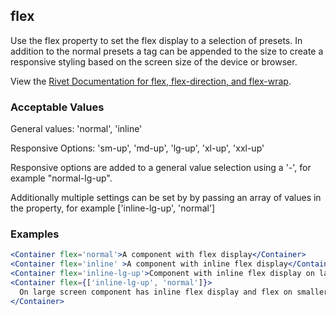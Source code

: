 ## flex
Use the flex property to set the flex display to a selection of presets.  In addition to the normal presets a tag can be appended to the size to create a responsive styling based on the screen size of the device or browser.

View the [Rivet Documentation for flex, flex-direction, and flex-wrap](https://rivet.iu.edu/utilities/flex/#flex%2C-flex-direction%2C-and-flex-wrap).

### Acceptable Values

General values: 'normal', 'inline'

Responsive Options: 'sm-up', 'md-up', 'lg-up', 'xl-up', 'xxl-up'

Responsive options are added to a general value selection using a '-', for example "normal-lg-up".

Additionally multiple settings can be set by by passing an array of values in the property, for example ['inline-lg-up', 'normal']

### Examples
```jsx
<Container flex='normal'>A component with flex display</Container>
<Container flex='inline' >A component with inline flex display</Container>
<Container flex='inline-lg-up'>Component with inline flex display on large screens</Container>
<Container flex={['inline-lg-up', 'normal']}>
  On large screen component has inline flex display and flex on smaller screens.
</Container>
```
